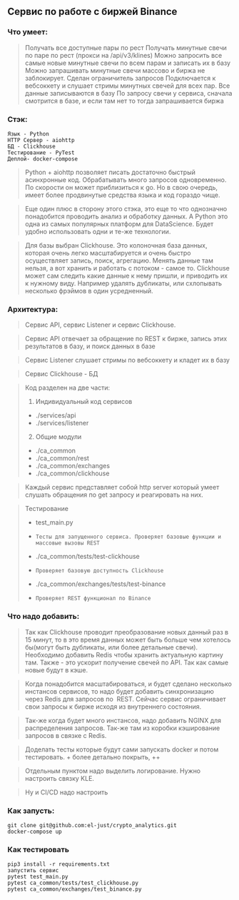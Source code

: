 ## Сервис по работе с биржей Binance

### Что умеет:
> Получать все доступные пары по рест
> Получать минутные свечи по паре по рест (прокси на /api/v3/klines)
> Можно запросить все самые новые минутные свечи по всем парам и записать их в базу
> Можно запрашивать минутные свечи массово и биржа не заблокирует. Сделан ограничитель запросов
> Подключается к вебсоккету и слушает стримы минутных свечей для всех пар. Все данные записываются в базу 
> По запросу свечи у сервиса, сначала смотрится в базе, и если там нет то тогда запрашивается биржа

### Стэк:
    Язык - Python
    HTTP Сервер - aiohttp
    БД - Clickhouse
    Тестирование - PyTest
    Деплой- docker-compose

> Python + aiohttp позволяет писать достаточно быстрый асинхронные код. Обрабатывать много запросов одновременно. По скорости он может приблизиться к go. Но в свою очередь, имеет более продвинутые средства языка и код гораздо чище.

> Еще один плюс в сторону этого стэка, это еще то что однозначно понадобится проводить анализ и обработку данных. А Python это одна из самых популярных платформ для DataScience. Будет удобно использовать одни и те-же технологии.

> Для базы выбран Clickhouse. Это колоночная база данных, которая очень легко масштабируется и очень быстро осуществляет запись, поиск, агрегацию. Менять данные там нельзя, а вот хранить и работать с потоком - самое то. Clickhouse может сам следить какие данные к нему пришли, и приводить их к нужному виду. Например удалять дубликаты, или схлопывать несколько фрэймов в один усредненный.

### Архитектура:
> Сервис API, сервис Listener и сервис Clickhouse.

> Сервис API отвечает за обращение по REST к бирже, запись этих результатов в базу, и поиск данных в базе

> Сервис Listener слушает стримы по вебсоккету и кладет их в базу

> Сервис Clickhouse - БД

> Код разделен на две части:
> 1. Индивидуальный код сервисов
> * ./services/api
> * ./services/listener
> 2. Общие модули
> * ./ca_common
> * ./ca_common/rest
> * ./ca_common/exchanges
> * ./ca_common/clickhouse

> Каждый сервис представляет собой http server который умеет слушать обращения по get запросу и реагировать на них. 

> Тестирование	
> * test_main.py
> *     Тесты для запущенного сервиса. Проверяет базовые функции и массовые вызовы REST
> * ./ca_common/tests/test-clickhouse
> *     Проверяет базовую доступность Clickhouse
> * ./ca_common/exchanges/tests/test-binance
> *     Проверяет REST функционал по Binance

### Что надо добавить:
> Так как Clickhouse проводит преобразование новых данный раз в 15 минут, то в это время данных может быть больше чем хотелось бы(могут быть дубликаты, или более детальные свечи). Необходимо добавить Redis чтобы хранить актуальную картину там. Также - это ускорит получение свечей по API. Так как самые новые будут в кэше.

> Когда понадобится масштабироваться, и будет сделано несколько инстансов сервисов, то надо будет добавить синхронизацию через Redis для запросов по  REST. Сейчас сервис ограничивает свои запросы к бирже исходя из внутреннего состояния. 

> Так-же когда будет много инстансов, надо добавить NGINX для распределения запросов. Так-же там из коробки кэширование запросов в связке с Redis.

> Доделать тесты которые будут сами запускать docker и потом тестировать. + более детально покрыть, ++

> Отдельным пунктом надо выделить логирование. Нужно настроить связку KLE.

> Ну и CI/CD надо настроить

### Как запусть:
```
git clone git@github.com:el-just/crypto_analytics.git
docker-compose up
```

### Как тестировать
```
pip3 install -r requirements.txt
запустить сервис
pytest test_main.py
pytest ca_common/tests/test_clickhouse.py
pytest ca_common/exchanges/test_binance.py
```
